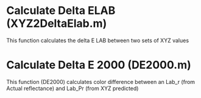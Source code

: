 # Calculate Delta ELAB (XYZ2DeltaElab.m)
This function calculates the delta E LAB between two sets of XYZ values


# Calculate Delta E 2000 (DE2000.m)
This function (DE2000) calculates color difference between an Lab_r (from Actual reflectance) and Lab_Pr (from XYZ predicted)
